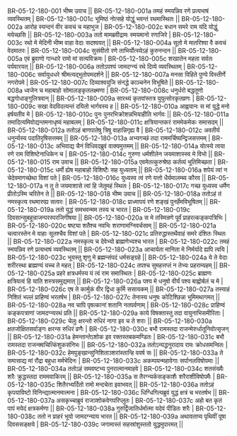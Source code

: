 BR-05-12-180-001  भीष्म उवाच ||
BR-05-12-180-001a तमहं स्मयन्निव रणे प्रत्यभाषं व्यवस्थितम् |
BR-05-12-180-001c भूमिष्ठं नोत्सहे योद्धुं भवन्तं रथमास्थितः ||
BR-05-12-180-002a आरोह स्यन्दनं वीर कवचं च महाभुज |
BR-05-12-180-002c बधान समरे राम यदि योद्धुं मयेच्छसि ||
BR-05-12-180-003a ततो मामब्रवीद्रामः स्मयमानो रणाजिरे |
BR-05-12-180-003c रथो मे मेदिनी भीष्म वाहा वेदाः सदश्ववत् ||
BR-05-12-180-004a सूतो मे मातरिश्वा वै कवचं वेदमातरः |
BR-05-12-180-004c सुसंवीतो रणे ताभिर्योत्स्येऽहं कुरुनन्दन ||
BR-05-12-180-005a एवं ब्रुवाणो गान्धारे रामो मां सत्यविक्रमः |
BR-05-12-180-005c शरव्रातेन महता सर्वतः पर्यवारयत् ||
BR-05-12-180-006a ततोऽपश्यं जामदग्न्यं रथे दिव्ये व्यवस्थितम् |
BR-05-12-180-006c सर्वायुधधरे श्रीमत्यद्भुतोपमदर्शने ||
BR-05-12-180-007a मनसा विहिते पुण्ये विस्तीर्णे नगरोपमे |
BR-05-12-180-007c दिव्याश्वयुजि संनद्धे काञ्चनेन विभूषिते ||
BR-05-12-180-008a ध्वजेन च महाबाहो सोमालङ्कृतलक्ष्मणा |
BR-05-12-180-008c धनुर्धरो बद्धतूणो बद्धगोधाङ्गुलित्रवान् ||
BR-05-12-180-009a सारथ्यं कृतवांस्तत्र युयुत्सोरकृतव्रणः |
BR-05-12-180-009c सखा वेदविदत्यन्तं दयितो भार्गवस्य ह ||
BR-05-12-180-010a आह्वयानः स मां युद्धे मनो हर्षयतीव मे |
BR-05-12-180-010c पुनः पुनरभिक्रोशन्नभियाहीति भार्गवः ||
BR-05-12-180-011a तमादित्यमिवोद्यन्तमनाधृष्यं महाबलम् |
BR-05-12-180-011c क्षत्रियान्तकरं राममेकमेकः समासदम् ||
BR-05-12-180-012a ततोऽहं बाणपातेषु त्रिषु वाहान्निगृह्य वै |
BR-05-12-180-012c अवतीर्य धनुर्न्यस्य पदातिरृषिसत्तमम् ||
BR-05-12-180-013a अभ्यगच्छं तदा राममर्चिष्यन्द्विजसत्तमम् |
BR-05-12-180-013c अभिवाद्य चैनं विधिवदब्रुवं वाक्यमुत्तमम् ||
BR-05-12-180-014a योत्स्ये त्वया रणे राम विशिष्टेनाधिकेन च |
BR-05-12-180-014c गुरुणा धर्मशीलेन जयमाशास्स्व मे विभो ||
BR-05-12-180-015  राम उवाच || 
BR-05-12-180-015a एवमेतत्कुरुश्रेष्ठ कर्तव्यं भूतिमिच्छता |
BR-05-12-180-015c धर्मो ह्येष महाबाहो विशिष्टैः सह युध्यताम् ||
BR-05-12-180-016a शपेयं त्वां न चेदेवमागच्छेथा विशां पते |
BR-05-12-180-016c युध्यस्व त्वं रणे यत्तो धैर्यमालम्ब्य कौरव ||
BR-05-12-180-017a न तु ते जयमाशासे त्वां हि जेतुमहं स्थितः |
BR-05-12-180-017c गच्छ युध्यस्व धर्मेण प्रीतोऽस्मि चरितेन ते ||
BR-05-12-180-018  भीष्म उवाच ||
BR-05-12-180-018a ततोऽहं तं नमस्कृत्य रथमारुह्य सत्वरः |
BR-05-12-180-018c प्राध्मापयं रणे शङ्खं पुनर्हेमविभूषितम् ||
BR-05-12-180-019a ततो युद्धं समभवन्मम तस्य च भारत |
BR-05-12-180-019c दिवसान्सुबहून्राजन्परस्परजिगीषया ||
BR-05-12-180-020a स मे तस्मिन्रणे पूर्वं प्राहरत्कङ्कपत्रिभिः |
BR-05-12-180-020c षष्ट्या शतैश्च नवभिः शराणामग्निवर्चसाम् ||
BR-05-12-180-021a चत्वारस्तेन मे वाहाः सूतश्चैव विशां पते |
BR-05-12-180-021c प्रतिरुद्धास्तथैवाहं समरे दंशितः स्थितः ||
BR-05-12-180-022a नमस्कृत्य च देवेभ्यो ब्राह्मणेभ्यश्च भारत |
BR-05-12-180-022c तमहं स्मयन्निव रणे प्रत्यभाषं व्यवस्थितम् ||
BR-05-12-180-023a आचार्यता मानिता मे निर्मर्यादे ह्यपि त्वयि |
BR-05-12-180-023c भूयस्तु शृणु मे ब्रह्मन्संपदं धर्मसङ्ग्रहे ||
BR-05-12-180-024a ये ते वेदाः शरीरस्था ब्राह्मण्यं यच्च ते महत् |
BR-05-12-180-024c तपश्च सुमहत्तप्तं न तेभ्यः प्रहराम्यहम् ||
BR-05-12-180-025a प्रहरे क्षत्रधर्मस्य यं त्वं राम समास्थितः |
BR-05-12-180-025c ब्राह्मणः क्षत्रियत्वं हि याति शस्त्रसमुद्यमात् ||
BR-05-12-180-026a पश्य मे धनुषो वीर्यं पश्य बाह्वोर्बलं च मे |
BR-05-12-180-026c एष ते कार्मुकं वीर द्विधा कुर्मि ससायकम् ||
BR-05-12-180-027a तस्याहं निशितं भल्लं प्राहिण्वं भरतर्षभ |
BR-05-12-180-027c तेनास्य धनुषः कोटिश्छिन्ना भूमिमथागमत् ||
BR-05-12-180-028a नव चापि पृषत्कानां शतानि नतपर्वणाम् |
BR-05-12-180-028c प्राहिण्वं कङ्कपत्राणां जामदग्न्यरथं प्रति ||
BR-05-12-180-029a काये विषक्तास्तु तदा वायुनाभिसमीरिताः |
BR-05-12-180-029c चेलुः क्षरन्तो रुधिरं नागा इव च ते शराः ||
BR-05-12-180-030a क्षतजोक्षितसर्वाङ्गः क्षरन्स रुधिरं व्रणैः |
BR-05-12-180-030c बभौ रामस्तदा राजन्मेरुर्धातूनिवोत्सृजन् ||
BR-05-12-180-031a हेमन्तान्तेऽशोक इव रक्तस्तबकमण्डितः |
BR-05-12-180-031c बभौ रामस्तदा राजन्क्वचित्किंशुकसंनिभः ||
BR-05-12-180-032a ततोऽन्यद्धनुरादाय रामः क्रोधसमन्वितः |
BR-05-12-180-032c हेमपुङ्खान्सुनिशिताञ्शरांस्तान्हि ववर्ष सः ||
BR-05-12-180-033a ते समासाद्य मां रौद्रा बहुधा मर्मभेदिनः |
BR-05-12-180-033c अकम्पयन्महावेगाः सर्पानलविषोपमाः ||
BR-05-12-180-034a ततोऽहं समवष्टभ्य पुनरात्मानमाहवे |
BR-05-12-180-034c शतसंख्यैः शरैः क्रुद्धस्तदा राममवाकिरम् ||
BR-05-12-180-035a स तैरग्न्यर्कसङ्काशैः शरैराशीविषोपमैः |
BR-05-12-180-035c शितैरभ्यर्दितो रामो मन्दचेता इवाभवत् ||
BR-05-12-180-036a ततोऽहं कृपयाविष्टो विनिन्द्यात्मानमात्मना |
BR-05-12-180-036c धिग्धिगित्यब्रुवं युद्धं क्षत्रं च भरतर्षभ ||
BR-05-12-180-037a असकृच्चाब्रुवं राजञ्शोकवेगपरिप्लुतः |
BR-05-12-180-037c अहो बत कृतं पापं मयेदं क्षत्रकर्मणा ||
BR-05-12-180-038a गुरुर्द्विजातिर्धर्मात्मा यदेवं पीडितः शरैः |
BR-05-12-180-038c ततो न प्राहरं भूयो जामदग्न्याय भारत ||
BR-05-12-180-039a अथावताप्य पृथिवीं पूषा दिवससङ्क्षये |
BR-05-12-180-039c जगामास्तं सहस्रांशुस्ततो युद्धमुपारमत् ||
